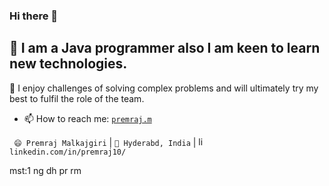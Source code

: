 ### Hi there 👋


<!--
**premraj10/premraj10** is a ✨ _special_ ✨ repository because its `README.md` (this file) appears on your GitHub profile.

Here are some ideas to get you started:

- 🔭 I’m working on #1 Software Company in India
- 🌱 I’m currently learning Cloud
- 👯 I’m looking to collaborate on ...
- 🤔 I’m looking for help with ...
- 💬 Ask me about ...
- 📫 How to reach me: ...
- 😄 Pronouns: ...
- ⚡ Fun fact: ...
-->

## 🔭 I am a Java programmer also I am keen to learn new technologies. 
🌱 I enjoy challenges of solving complex problems and will ultimately try my best to fulfil the role of the team. 


- 📫 How to reach me: <a href="mailto:premraj.m@gmail.com">`premraj.m`</a>

` 😄 Premraj Malkajgiri` |  `🌱 Hyderabd, India` | <a href="https://www.linkedin.com/in/premraj10/" target="_blank"><img src="https://avatars3.githubusercontent.com/u/357098" width="15" height="15" alt="linkedin logo"/></a> `linkedin.com/in/premraj10/`

mst:1
ng
dh
pr
rm
